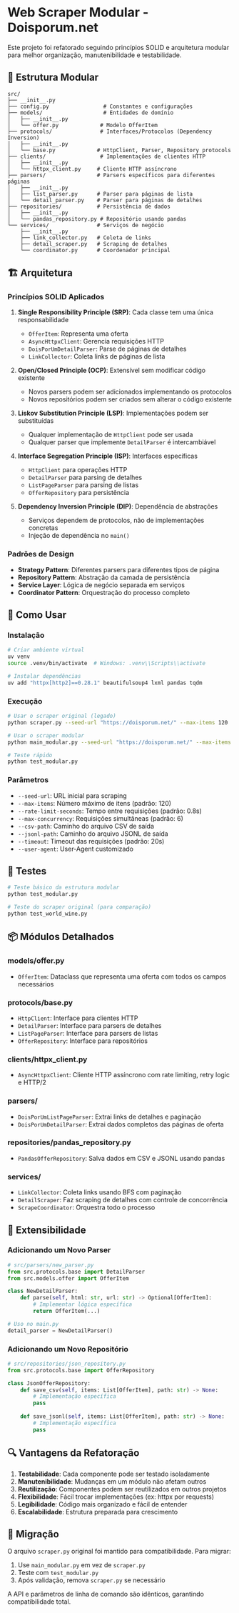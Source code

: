 # Web Scraper Modular - Doisporum.net

Este projeto foi refatorado seguindo princípios SOLID e arquitetura modular para melhor organização, manutenibilidade e testabilidade.

## 📁 Estrutura Modular

```
src/
├── __init__.py
├── config.py                 # Constantes e configurações
├── models/                   # Entidades de domínio
│   ├── __init__.py
│   └── offer.py             # Modelo OfferItem
├── protocols/               # Interfaces/Protocolos (Dependency Inversion)
│   ├── __init__.py
│   └── base.py             # HttpClient, Parser, Repository protocols
├── clients/                 # Implementações de clientes HTTP
│   ├── __init__.py
│   └── httpx_client.py     # Cliente HTTP assíncrono
├── parsers/                # Parsers específicos para diferentes páginas
│   ├── __init__.py
│   ├── list_parser.py      # Parser para páginas de lista
│   └── detail_parser.py    # Parser para páginas de detalhes
├── repositories/           # Persistência de dados
│   ├── __init__.py
│   └── pandas_repository.py # Repositório usando pandas
└── services/               # Serviços de negócio
    ├── __init__.py
    ├── link_collector.py   # Coleta de links
    ├── detail_scraper.py   # Scraping de detalhes
    └── coordinator.py      # Coordenador principal
```

## 🏗️ Arquitetura

### Princípios SOLID Aplicados

1. **Single Responsibility Principle (SRP)**: Cada classe tem uma única responsabilidade
   - `OfferItem`: Representa uma oferta
   - `AsyncHttpxClient`: Gerencia requisições HTTP
   - `DoisPorUmDetailParser`: Parse de páginas de detalhes
   - `LinkCollector`: Coleta links de páginas de lista

2. **Open/Closed Principle (OCP)**: Extensível sem modificar código existente
   - Novos parsers podem ser adicionados implementando os protocolos
   - Novos repositórios podem ser criados sem alterar o código existente

3. **Liskov Substitution Principle (LSP)**: Implementações podem ser substituídas
   - Qualquer implementação de `HttpClient` pode ser usada
   - Qualquer parser que implemente `DetailParser` é intercambiável

4. **Interface Segregation Principle (ISP)**: Interfaces específicas
   - `HttpClient` para operações HTTP
   - `DetailParser` para parsing de detalhes
   - `ListPageParser` para parsing de listas
   - `OfferRepository` para persistência

5. **Dependency Inversion Principle (DIP)**: Dependência de abstrações
   - Serviços dependem de protocolos, não de implementações concretas
   - Injeção de dependência no `main()`

### Padrões de Design

- **Strategy Pattern**: Diferentes parsers para diferentes tipos de página
- **Repository Pattern**: Abstração da camada de persistência
- **Service Layer**: Lógica de negócio separada em serviços
- **Coordinator Pattern**: Orquestração do processo completo

## 🚀 Como Usar

### Instalação

```bash
# Criar ambiente virtual
uv venv
source .venv/bin/activate  # Windows: .venv\\Scripts\\activate

# Instalar dependências
uv add "httpx[http2]==0.28.1" beautifulsoup4 lxml pandas tqdm
```

### Execução

```bash
# Usar o scraper original (legado)
python scraper.py --seed-url "https://doisporum.net/" --max-items 120

# Usar o scraper modular
python main_modular.py --seed-url "https://doisporum.net/" --max-items 120

# Teste rápido
python test_modular.py
```

### Parâmetros

- `--seed-url`: URL inicial para scraping
- `--max-items`: Número máximo de itens (padrão: 120)
- `--rate-limit-seconds`: Tempo entre requisições (padrão: 0.8s)
- `--max-concurrency`: Requisições simultâneas (padrão: 6)
- `--csv-path`: Caminho do arquivo CSV de saída
- `--jsonl-path`: Caminho do arquivo JSONL de saída
- `--timeout`: Timeout das requisições (padrão: 20s)
- `--user-agent`: User-Agent customizado

## 🧪 Testes

```bash
# Teste básico da estrutura modular
python test_modular.py

# Teste do scraper original (para comparação)
python test_world_wine.py
```

## 📦 Módulos Detalhados

### models/offer.py
- `OfferItem`: Dataclass que representa uma oferta com todos os campos necessários

### protocols/base.py
- `HttpClient`: Interface para clientes HTTP
- `DetailParser`: Interface para parsers de detalhes
- `ListPageParser`: Interface para parsers de listas
- `OfferRepository`: Interface para repositórios

### clients/httpx_client.py
- `AsyncHttpxClient`: Cliente HTTP assíncrono com rate limiting, retry logic e HTTP/2

### parsers/
- `DoisPorUmListPageParser`: Extrai links de detalhes e paginação
- `DoisPorUmDetailParser`: Extrai dados completos das páginas de oferta

### repositories/pandas_repository.py
- `PandasOfferRepository`: Salva dados em CSV e JSONL usando pandas

### services/
- `LinkCollector`: Coleta links usando BFS com paginação
- `DetailScraper`: Faz scraping de detalhes com controle de concorrência
- `ScrapeCoordinator`: Orquestra todo o processo

## 🔧 Extensibilidade

### Adicionando um Novo Parser

```python
# src/parsers/new_parser.py
from src.protocols.base import DetailParser
from src.models.offer import OfferItem

class NewDetailParser:
    def parse(self, html: str, url: str) -> Optional[OfferItem]:
        # Implementar lógica específica
        return OfferItem(...)

# Uso no main.py
detail_parser = NewDetailParser()
```

### Adicionando um Novo Repositório

```python
# src/repositories/json_repository.py
from src.protocols.base import OfferRepository

class JsonOfferRepository:
    def save_csv(self, items: List[OfferItem], path: str) -> None:
        # Implementação específica
        pass
    
    def save_jsonl(self, items: List[OfferItem], path: str) -> None:
        # Implementação específica
        pass
```

## 🔍 Vantagens da Refatoração

1. **Testabilidade**: Cada componente pode ser testado isoladamente
2. **Manutenibilidade**: Mudanças em um módulo não afetam outros
3. **Reutilização**: Componentes podem ser reutilizados em outros projetos
4. **Flexibilidade**: Fácil trocar implementações (ex: httpx por requests)
5. **Legibilidade**: Código mais organizado e fácil de entender
6. **Escalabilidade**: Estrutura preparada para crescimento

## 🚧 Migração

O arquivo `scraper.py` original foi mantido para compatibilidade. Para migrar:

1. Use `main_modular.py` em vez de `scraper.py`
2. Teste com `test_modular.py`
3. Após validação, remova `scraper.py` se necessário

A API e parâmetros de linha de comando são idênticos, garantindo compatibilidade total.

